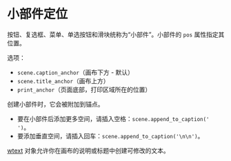 # 小部件定位

按钮、复选框、菜单、单选按钮和滑块统称为“小部件”。小部件的 `pos` 属性指定其位置。

选项：

- `scene.caption_anchor`（画布下方 - 默认）
- `scene.title_anchor`（画布上方）
- `print_anchor`（页面底部，打印区域所在的位置）

创建小部件时，它会被附加到锚点。

- 要在小部件后添加更多空间，请插入空格：`scene.append_to_caption('   ')`。
- 要添加垂直空间，请插入回车：`scene.append_to_caption('\n\n')`。

[wtext](/contents/TextOutput/wtext) 对象允许你在画布的说明或标题中创建可修改的文本。

